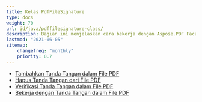 ```yaml
---
title: Kelas PdfFileSignature
type: docs
weight: 70
url: id/java/pdffilesignature-class/
description: Bagian ini menjelaskan cara bekerja dengan Aspose.PDF Facades menggunakan kelas PdfFileSignature.
lastmod: "2021-06-05"
sitemap:
    changefreq: "monthly"
    priority: 0.7
---
```


- [Tambahkan Tanda Tangan dalam File PDF](/pdf/java/add-signature-in-pdf/)
- [Hapus Tanda Tangan dari File PDF](/pdf/java/remove-signature-from-pdf/)
- [Verifikasi Tanda Tangan dalam File PDF](/pdf/java/verify-signature-in-pdf/)
- [Bekerja dengan Tanda Tangan dalam File PDF](/pdf/java/add-signature-in-pdf/)